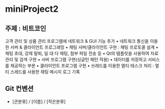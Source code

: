 # miniProject2

## 주제 : 비트코인

고객 관리 및 상품 관리 프로그램에 네트워크 & GUI 기능 추가
• 네트워크 통신을 이용한 서버 & 클라이언트 프로그래밍
• 채팅 서버/클라이언트 구현 : 채팅 프로토콜 설계
• 채팅 초대, 강제 탈퇴, 일 대 다 채팅, 첨부 파일 전송 등
• Qt의 템플릿을 사용하여 자료 관리 및 검색 구현
• 서버 프로그램 구현(싱글턴 패턴 적용)
• 데이터를 저장하고 서비스를 제공하는 부분
• 클라이언트 프로그램 구현
• 쓰레드를 이용한 멀티 태스크 처리 : 멀티 스레드를 사용한 채팅 메시지 로그 기록

## Git 컨벤션
- [큰분류] / [이름] / [작은분류]